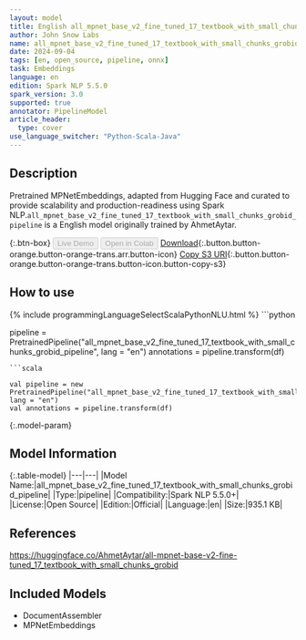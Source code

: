 ```yaml
---
layout: model
title: English all_mpnet_base_v2_fine_tuned_17_textbook_with_small_chunks_grobid_pipeline pipeline MPNetEmbeddings from AhmetAytar
author: John Snow Labs
name: all_mpnet_base_v2_fine_tuned_17_textbook_with_small_chunks_grobid_pipeline
date: 2024-09-04
tags: [en, open_source, pipeline, onnx]
task: Embeddings
language: en
edition: Spark NLP 5.5.0
spark_version: 3.0
supported: true
annotator: PipelineModel
article_header:
  type: cover
use_language_switcher: "Python-Scala-Java"
---
```


## Description

Pretrained MPNetEmbeddings, adapted from Hugging Face and curated to provide scalability and production-readiness using Spark NLP.`all_mpnet_base_v2_fine_tuned_17_textbook_with_small_chunks_grobid_pipeline` is a English model originally trained by AhmetAytar.

{:.btn-box}
<button class="button button-orange" disabled>Live Demo</button>
<button class="button button-orange" disabled>Open in Colab</button>
[Download](https://s3.amazonaws.com/auxdata.johnsnowlabs.com/public/models/all_mpnet_base_v2_fine_tuned_17_textbook_with_small_chunks_grobid_pipeline_en_5.5.0_3.0_1725470118390.zip){:.button.button-orange.button-orange-trans.arr.button-icon}
[Copy S3 URI](s3://auxdata.johnsnowlabs.com/public/models/all_mpnet_base_v2_fine_tuned_17_textbook_with_small_chunks_grobid_pipeline_en_5.5.0_3.0_1725470118390.zip){:.button.button-orange.button-orange-trans.button-icon.button-copy-s3}

## How to use



<div class="tabs-box" markdown="1">
{% include programmingLanguageSelectScalaPythonNLU.html %}
```python

pipeline = PretrainedPipeline("all_mpnet_base_v2_fine_tuned_17_textbook_with_small_chunks_grobid_pipeline", lang = "en")
annotations =  pipeline.transform(df)   

```
```scala

val pipeline = new PretrainedPipeline("all_mpnet_base_v2_fine_tuned_17_textbook_with_small_chunks_grobid_pipeline", lang = "en")
val annotations = pipeline.transform(df)

```
</div>

{:.model-param}
## Model Information

{:.table-model}
|---|---|
|Model Name:|all_mpnet_base_v2_fine_tuned_17_textbook_with_small_chunks_grobid_pipeline|
|Type:|pipeline|
|Compatibility:|Spark NLP 5.5.0+|
|License:|Open Source|
|Edition:|Official|
|Language:|en|
|Size:|935.1 KB|

## References

https://huggingface.co/AhmetAytar/all-mpnet-base-v2-fine-tuned_17_textbook_with_small_chunks_grobid

## Included Models

- DocumentAssembler
- MPNetEmbeddings